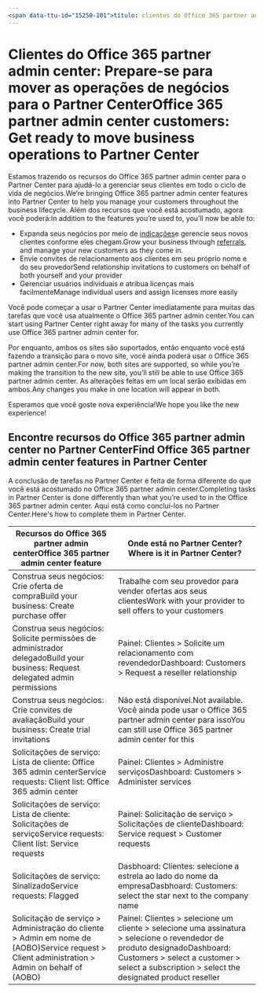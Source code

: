 ```yaml
---
<span data-ttu-id="15250-101">título: clientes do Office 365 partner admin center: Prepare-se para mover as operações de negócios para o Partner Center | Partner Center descrição: considerações-chave de clientes do Office 365 partner admin center na migração para o Partner Center ms.prod: author: KPacquer</span><span class="sxs-lookup"><span data-stu-id="15250-101">title: Office 365 partner admin center customers: Get ready to move business operations to Partner Center | Partner Center description: Key considerations for Office 365 partner admin center customers when migrating to Partner Center ms.prod: author: KPacquer</span></span>
---
```


# <a name="office-365-partner-admin-center-customers-get-ready-to-move-business-operations-to-partner-center"></a><span data-ttu-id="15250-102">Clientes do Office 365 partner admin center: Prepare-se para mover as operações de negócios para o Partner Center</span><span class="sxs-lookup"><span data-stu-id="15250-102">Office 365 partner admin center customers: Get ready to move business operations to Partner Center</span></span>

<span data-ttu-id="15250-103">Estamos trazendo os recursos do Office 365 partner admin center para o Partner Center para ajudá-lo a gerenciar seus clientes em todo o ciclo de vida de negócios.</span><span class="sxs-lookup"><span data-stu-id="15250-103">We’re bringing Office 365 partner admin center features into Partner Center to help you manage your customers throughout the business lifecycle.</span></span> <span data-ttu-id="15250-104">Além dos recursos que você está acostumado, agora você poderá:</span><span class="sxs-lookup"><span data-stu-id="15250-104">In addition to the features you’re used to, you’ll now be able to:</span></span> 

*  <span data-ttu-id="15250-105">Expanda seus negócios por meio de [indicações](referrals.md)e gerencie seus novos clientes conforme eles chegam.</span><span class="sxs-lookup"><span data-stu-id="15250-105">Grow your business through [referrals](referrals.md), and manage your new customers as they come in.</span></span>
*  <span data-ttu-id="15250-106">Envie convites de relacionamento aos clientes em seu próprio nome e do seu provedor</span><span class="sxs-lookup"><span data-stu-id="15250-106">Send relationship invitations to customers on behalf of both yourself and your provider</span></span>
*  <span data-ttu-id="15250-107">Gerenciar usuários individuais e atribua licenças mais facilmente</span><span class="sxs-lookup"><span data-stu-id="15250-107">Manage individual users and assign licenses more easily</span></span>

<span data-ttu-id="15250-108">Você pode começar a usar o Partner Center imediatamente para muitas das tarefas que você usa atualmente o Office 365 partner admin center.</span><span class="sxs-lookup"><span data-stu-id="15250-108">You can start using Partner Center right away for many of the tasks you currently use Office 365 partner admin center for.</span></span> 

<span data-ttu-id="15250-109">Por enquanto, ambos os sites são suportados, então enquanto você está fazendo a transição para o novo site, você ainda poderá usar o Office 365 partner admin center.</span><span class="sxs-lookup"><span data-stu-id="15250-109">For now, both sites are supported, so while you’re making the transition to the new site, you’ll still be able to use Office 365 partner admin center.</span></span> <span data-ttu-id="15250-110">As alterações feitas em um local serão exibidas em ambos.</span><span class="sxs-lookup"><span data-stu-id="15250-110">Any changes you make in one location will appear in both.</span></span>

<span data-ttu-id="15250-111">Esperamos que você goste nova experiência!</span><span class="sxs-lookup"><span data-stu-id="15250-111">We hope you like the new experience!</span></span>

## <a name="find-office-365-partner-admin-center-features-in-partner-center"></a><span data-ttu-id="15250-112">Encontre recursos do Office 365 partner admin center no Partner Center</span><span class="sxs-lookup"><span data-stu-id="15250-112">Find Office 365 partner admin center features in Partner Center</span></span>

<span data-ttu-id="15250-113">A conclusão de tarefas no Partner Center é feita de forma diferente do que você está acostumado no Office 365 partner admin center.</span><span class="sxs-lookup"><span data-stu-id="15250-113">Completing tasks in Partner Center is done differently than what you’re used to in the Office 365 partner admin center.</span></span> <span data-ttu-id="15250-114">Aqui está como concluí-los no Partner Center.</span><span class="sxs-lookup"><span data-stu-id="15250-114">Here's how to complete them in Partner Center.</span></span>

| <span data-ttu-id="15250-115">Recursos do Office 365 partner admin center</span><span class="sxs-lookup"><span data-stu-id="15250-115">Office 365 partner admin center feature</span></span>                       | <span data-ttu-id="15250-116">Onde está no Partner Center?</span><span class="sxs-lookup"><span data-stu-id="15250-116">Where is it in Partner Center?</span></span> | 
|   -----------------------------------------------  | -------------- |
| <span data-ttu-id="15250-117">Construa seus negócios: Crie oferta de compra</span><span class="sxs-lookup"><span data-stu-id="15250-117">Build your business: Create purchase offer</span></span> | <span data-ttu-id="15250-118">Trabalhe com seu provedor para vender ofertas aos seus clientes</span><span class="sxs-lookup"><span data-stu-id="15250-118">Work with your provider to sell offers to your customers</span></span> |
| <span data-ttu-id="15250-119">Construa seus negócios: Solicite permissões de administrador delegado</span><span class="sxs-lookup"><span data-stu-id="15250-119">Build your business: Request delegated admin permissions</span></span> | <span data-ttu-id="15250-120">Painel: Clientes > Solicite um relacionamento com revendedor</span><span class="sxs-lookup"><span data-stu-id="15250-120">Dashboard: Customers > Request a reseller relationship</span></span> |
| <span data-ttu-id="15250-121">Construa seus negócios: Crie convites de avaliação</span><span class="sxs-lookup"><span data-stu-id="15250-121">Build your business: Create trial invitations</span></span> | <span data-ttu-id="15250-122">Não está disponível.</span><span class="sxs-lookup"><span data-stu-id="15250-122">Not available.</span></span> <span data-ttu-id="15250-123">Você ainda pode usar o Office 365 partner admin center para isso</span><span class="sxs-lookup"><span data-stu-id="15250-123">You can still use Office 365 partner admin center for this</span></span> |
| <span data-ttu-id="15250-124">Solicitações de serviço: Lista de cliente: Office 365 admin center</span><span class="sxs-lookup"><span data-stu-id="15250-124">Service requests: Client list: Office 365 admin center</span></span> | <span data-ttu-id="15250-125">Painel: Clientes > Administre serviços</span><span class="sxs-lookup"><span data-stu-id="15250-125">Dashboard: Customers > Administer services</span></span> |
| <span data-ttu-id="15250-126">Solicitações de serviço: Lista de cliente: Solicitações de serviço</span><span class="sxs-lookup"><span data-stu-id="15250-126">Service requests: Client list: Service requests</span></span> | <span data-ttu-id="15250-127">Painel: Solicitação de serviço > Solicitações de cliente</span><span class="sxs-lookup"><span data-stu-id="15250-127">Dashboard: Service request > Customer requests</span></span> |
| <span data-ttu-id="15250-128">Solicitações de serviço: Sinalizado</span><span class="sxs-lookup"><span data-stu-id="15250-128">Service requests: Flagged</span></span> | <span data-ttu-id="15250-129">Dasbhoard: Clientes: selecione a estrela ao lado do nome da empresa</span><span class="sxs-lookup"><span data-stu-id="15250-129">Dasbhoard: Customers: select the star next to the company name</span></span> |
| <span data-ttu-id="15250-130">Solicitação de serviço > Administração do cliente > Admin em nome de (AOBO)</span><span class="sxs-lookup"><span data-stu-id="15250-130">Service request > Client administration > Admin on behalf of (AOBO)</span></span> | <span data-ttu-id="15250-131">Painel: Clientes > selecione um cliente > selecione uma assinatura > selecione o revendedor de produto designado</span><span class="sxs-lookup"><span data-stu-id="15250-131">Dashboard: Customers > select a customer > select a subscription > select the designated product reseller</span></span> |

